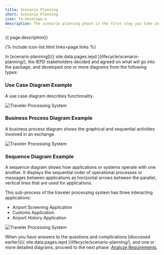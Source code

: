 ```yaml
---
title: Scenario Planning
short: Scenario Planning
icon: fa-envelope-o
description: The scenario planning phase is the first step you take in IEPD development.
---
```


{{ page.description}}

{% include icon-list.html links=page.links %}

In [scenario planning]({{ site.data.pages.iepd }}lifecycle/scenario-planning/), the IEPD stakeholders decided and agreed on what will go into the package, and developed one or more diagrams from the following types:

### Use Case Diagram Example

A use case diagram describes functionality.

![Traveler Processing System](assets/usecasediagram.png "Traveler Processing System")

### Business Process Diagram Example

A business process diagram shows the graphical and sequential activities involved in an exchange.

![Traveler Processing System](assets/businessprocessdiagram02.png "Traveler Processing System")

### Sequence Diagram Example

A sequence diagram shows how applications or systems operate with one another. It displays the sequential order of operational processes or messages between applications as horizontal arrows between the parallel, vertical lines that are used for applications.

This sub-process of the traveler processing system has three interacting applications:

- Airport Screening Application
- Customs Application
- Airport History Application

![Traveler Processing System](assets/sequencediagram.png "Traveler Processing System")

When you have answers to the questions and complications [discussed earlier]({{ site.data.pages.iepd }}lifecycle/scenario-planning/), and one or more detailed diagrams, proceed to the next phase: [Analyze Requirements](/training/iepd-developer/analyze-requirements/ "Analyze Requirements").
